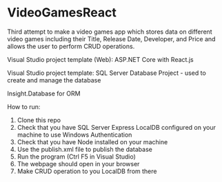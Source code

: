 # VideoGamesReact

Third attempt to make a video games app which stores data on different video games including their Title, Release Date, Developer, and Price and allows the user to perform CRUD operations.



Visual Studio project template (Web): ASP.NET Core with React.js

Visual Studio project template: SQL Server Database Project - used to create and manage the database



Insight.Database for ORM



How to run:

1. Clone this repo
2. Check that you have SQL Server Express LocalDB configured on your machine to use Windows Authentication
3. Check that you have Node installed on your machine
4. Use the publish.xml file to publish the database
5. Run the program (Ctrl F5 in Visual Studio)
6. The webpage should open in your browser
7. Make CRUD operation to you LocalDB from there